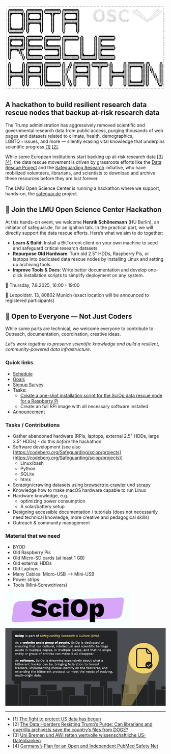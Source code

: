 ![](img/ascii-art.png)

## A hackathon to build resilient research data rescue nodes that backup at-risk research data

The Trump administration has aggressively removed scientific and governmental research data from public access, purging thousands of web pages and datasets related to climate, health, demographics, LGBTQ + issues, and more — silently erasing vital knowledge that underpins scientific progress [[1]](https://www.ft.com/content/ccb0c850-f466-4b74-8c07-7d01230679a4) [[2]](https://www.newyorker.com/news/the-lede/the-data-hoarders-resisting-trumps-purge).

While some European institutions start backing up at-risk research data [[3]](https://www.uni-bremen.de/universitaet/hochschulkommunikation-und-marketing/pressemitteilungen/detailansicht/uni-bremen-und-awi-retten-wertvolle-wissenschaftliche-us-datenbanken) [[4]](https://absolutelymaybe.plos.org/2025/05/14/germanys-plan-for-an-open-and-independent-pubmed-safety-net/), the data rescue movement is driven by grassroots efforts like the [Data Rescue Project](https://www.datarescueproject.org) and the [Safeguarding Research](https://safeguar.de) initiative, who have mobilized volunteers, librarians, and scientists to download and archive these resources before they are lost forever.

The LMU Open Science Center is running a hackathon where we support, hands-on, the [safeguar.de](https://safeguar.de) project.

## 🚀 Join the LMU Open Science Center Hackathon

At this hands-on event, we welcome **Henrik Schönemann** (HU Berlin), an initiator of safeguar.de, for an ignition talk. In the practical part, we will directly support the data rescue efforts. Here’s what we aim to do together:

- **Learn & Build**: Install a BitTorrent client on your own machine to seed and safeguard critical research datasets.
- **Repurpose Old Hardware**: Turn old 2.5" HDDs, Raspberry Pis, or laptops into dedicated data rescue nodes by installing Linux and setting up archiving tools.
- **Improve Tools & Docs**: Write better documentation and develop one-click installation scripts to simplify deployment on any system.

📅 Thursday, 7.8.2025, 16:00 - 19:00 

📍 Leopoldstr. 13, 80802 Munich (exact location will be announced to registered participants)

## 🤝 Open to Everyone — Not Just Coders

While some parts are technical, we welcome everyone to contribute to: Outreach, documentation, coordination, creative ideas.

*Let’s work together to preserve scientific knowledge and build a resilient, community-powered data infrastructure.*


### Quick links

- [Schedule](Schedule.md)
- [Goals](Goals.md)
- [Signup Survey](Signup_survey.md)
- Tasks:
  - [Create a one-shot installation script for the SciOp data rescue node for a Raspberry Pi](tasks/one-shot-installation-script.md)
  - Create an full RPi image with all necessary software installed
- [Announcement](announcements/LMU-Infodienst.md)


### Tasks / Contributions

-   Gather abandoned hardware (RPis, laptops, external 2.5" HDDs, large 3.5" HDDs) - do this *before* the hackathon
-   Software development (see also [https://codeberg.org/Safeguarding/sciop/projects](https://codeberg.org/Safeguarding/sciop/projects))
    -   Linux/bash
    -   Python
    -   SQLite
    -   htmx
- Scrapign/crawling datasets using [browsertrix-crawler](https://crawler.docs.browsertrix.com) und [scrapy](https://www.scrapy.org)
-   Knowledge how to make macOS hardware capable to run Linux
-   Hardware knowledge, e.g.
    -   optimizing power consumption
    -   A solar/battery setup
-   Designing accessible documentation / tutorials (does not necessarily need technical knowledge; more creative and pedagogical skills)
-   Outreach & community management

### Material that we need

-   BYOD
-   Old Raspberry Pis
-   Old Micro-SD cards (at least 1 GB)
-   Old external HDDs
-   Old Laptops
-   Many Cables: Micro-USB --\> Mini-USB
-   Power strips
-   Tools (Mini-Screwdrivers)



![](img/sciop.png)
![](img/safeguarde.png)

---

- [1] [The fight to protect US data has begun](https://www.ft.com/content/ccb0c850-f466-4b74-8c07-7d01230679a4)
- [2] [The Data Hoarders Resisting Trump’s Purge: Can librarians and guerrilla archivists save the country’s files from DOGE?](https://www.newyorker.com/news/the-lede/the-data-hoarders-resisting-trumps-purge) 
- [3] [Uni Bremen und AWI retten wertvolle wissenschaftliche US-Datenbanken](https://www.uni-bremen.de/universitaet/hochschulkommunikation-und-marketing/pressemitteilungen/detailansicht/uni-bremen-und-awi-retten-wertvolle-wissenschaftliche-us-datenbanken)
- [4] [Germany’s Plan for an Open and Independent PubMed Safety Net](https://absolutelymaybe.plos.org/2025/05/14/germanys-plan-for-an-open-and-independent-pubmed-safety-net/)